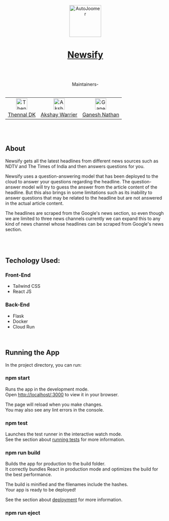 <p align="center">
  <a href="https://github.com/vishal-lokare/AutoJoomer/"><img src="https://github.com/nonpeep/newsify_frontend/blob/master/public/logo-128.png" alt="AutoJoomer" width="100" height="100"></a><br>
  <h1 align="center"><a href="https://nonpeep.github.io/newsify_frontend/"><b>Newsify</b></a></h1>
  <br><br>
  <p align="center">
  Maintainers-<br><br>
  </p>
  <p align="center">
  <table align='center' rules='none'>
    <tr align='center'>
      <td>
        <a href="https://github.com/thennal10"><img src="https://avatars.githubusercontent.com/u/49022771?v=4" alt="Thennal DK" width="35" height="35"></a> 
      </td>
      <td>
         <a href="https://github.com/AkshayWarrier"><img src="https://avatars.githubusercontent.com/u/58233418?v=4" alt="Akshay Warrier" width="35" height="35"></a> 
      </td> 
      <td>
        <a href="https://github.com/Welf06"><img src="https://avatars.githubusercontent.com/u/85446331?s=400&u=58dad9ebb2b0319a4c61e88724e097c5220bf004&v=4" alt="Ganesh Nathan" width="35" height="35"></a>
      </td> 
    </tr>
    <tr>
      <td>
        <a href="https://github.com/thennal10">Thennal DK</a>
      </td> 
      <td>
        <a href="https://github.com/AkshayWarrier">Akshay Warrier</a>
      </td>  
      <td>
        <a href="https://github.com/Welf06">Ganesh Nathan</a>
      </td>  
    </tr>  
  </table>
  </p>
  <br>
  <br>
  <h2> About </h2>
  <p>
  Newsify gets all the latest headlines from different news sources such as NDTV and The Times of India and then answers questions for you.

Newsify uses a question-answering model that has been deployed to the cloud to answer your questions regarding the headline. The question-answer model will try to guess the answer from the article content of the headline. But this also brings in some limitations such as its inability to answer questions that may be related to the headline but are not answered in the actual article content.

The headlines are scraped from the Google's news section, so even though we are limited to three news channels currently we can expand this to any kind of news channel whose headlines can be scraped from Google's news section.
  </p>
  <br>
  <br>
   
  <h2> Techology Used: </h2>
  <h3>Front-End</h3>
  <ul>
  <li>Tailwind CSS</li>
  <li> React JS</li>
  </ul>
   <h3>Back-End</h3>
  <ul>
  <li>Flask</li>
  <li> Docker</li>
  <li> Cloud Run </li>
  </ul>
  <br>
  
  
  <h2> Running the App </h2>
<p>
In the project directory, you can run:

### npm start

Runs the app in the development mode.\
Open [http://localhost/:3000](http//localhost:3000) to view it in your browser.

The page will reload when you make changes.\
You may also see any lint errors in the console.

### npm test

Launches the test runner in the interactive watch mode.\
See the section about [running tests](https://facebook.github.io/create-react-app/docs/running-tests) for more information.

### npm run build

Builds the app for production to the build folder.\
It correctly bundles React in production mode and optimizes the build for the best performance.

The build is minified and the filenames include the hashes.\
Your app is ready to be deployed!

See the section about [deployment](https://facebook.github.io/create-react-app/docs/deployment) for more information.

### npm run eject
</p>
</p>

  
